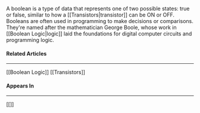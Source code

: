 A boolean is a type of data that represents one of two possible states: true or false, similar to how a [[Transistors|transistor]] can be ON or OFF. Booleans are often used in programming to make decisions or comparisons. They're named after the mathematician George Boole, whose work in [[Boolean Logic|logic]] laid the foundations for digital computer circuits and programming logic.

#### Related Articles
<hr>

[[Boolean Logic]]
[[Transistors]]

#### Appears In
<hr>

[[]]